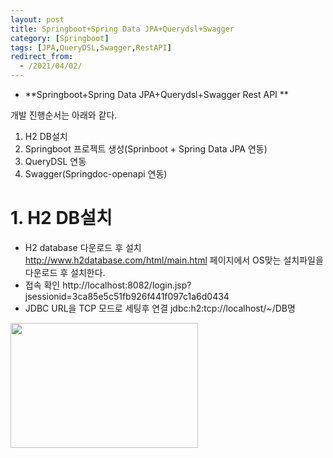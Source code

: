 ```yaml
---
layout: post
title: Springboot+Spring Data JPA+Querydsl+Swagger
category: [Springboot]
tags: [JPA,QueryDSL,Swagger,RestAPI]
redirect_from:
  - /2021/04/02/
---
```


- **Springboot+Spring Data JPA+Querydsl+Swagger Rest API **  

개발 진행순서는 아래와 같다.
1. H2 DB설치
2. Springboot 프로젝트 생성(Sprinboot + Spring Data JPA 연동)
3. QueryDSL 연동
4. Swagger(Springdoc-openapi 연동)

# 1. H2 DB설치  
- H2 database 다운로드 후 설치  
  http://www.h2database.com/html/main.html 페이지에서 OS맞는 설치파일을 다운로드 후 설치한다.
- 접속 확인
  http://localhost:8082/login.jsp?jsessionid=3ca85e5c51fb926f441f097c1a6d0434  
- JDBC URL을 TCP 모드로 세팅후 연결
  jdbc:h2:tcp://localhost/~/DB명

<img src="https://sisipapa.github.io/assets/images/posts/2021-04-02-h2.PNG" width="300" height="200"> 


  

